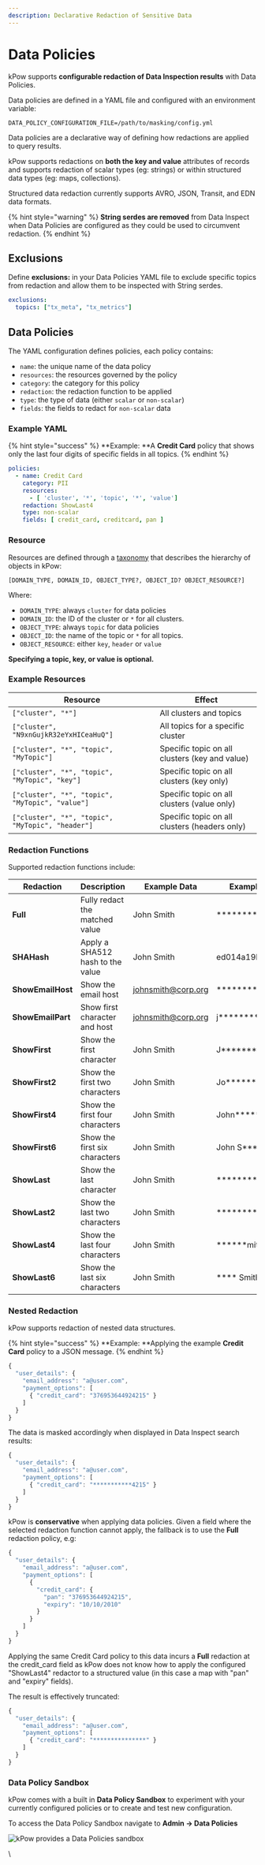 ```yaml
---
description: Declarative Redaction of Sensitive Data
---
```


# Data Policies

kPow supports **configurable redaction of Data Inspection results** with Data Policies.

Data policies are defined in a YAML file and configured with an environment variable:

```
DATA_POLICY_CONFIGURATION_FILE=/path/to/masking/config.yml
```

Data policies are a declarative way of defining how redactions are applied to query results.

kPow supports redactions on **both the key and value** attributes of records and supports redaction of scalar types (eg: strings) or within structured data types (eg: maps, collections).

Structured data redaction currently supports AVRO, JSON, Transit, and EDN data formats.

{% hint style="warning" %}
**String serdes are removed** from Data Inspect when Data Policies are configured as they could be used to circumvent redaction.
{% endhint %}

## Exclusions

Define **exclusions:** in your Data Policies YAML file to exclude specific topics from redaction and allow them to be inspected with String serdes.

```yaml
exclusions:
  topics: ["tx_meta", "tx_metrics"]
```

## Data Policies

The YAML configuration defines policies, each policy contains:

* `name`: the unique name of the data policy
* `resources`: the resources governed by the policy
* `category`: the category for this policy
* `redaction`: the redaction function to be applied
* `type`: the type of data (either `scalar` or `non-scalar`)
* `fields`: the fields to redact for `non-scalar` data

### Example YAML

{% hint style="success" %}
**Example: **A **Credit Card** policy that shows only the last four digits of specific fields in all topics.
{% endhint %}

```yaml
policies:
  - name: Credit Card
    category: PII
    resources:
      - [ 'cluster', '*', 'topic', '*', 'value']
    redaction: ShowLast4
    type: non-scalar
    fields: [ credit_card, creditcard, pan ]
```

### Resource

Resources are defined through a [taxonomy](https://en.wikipedia.org/wiki/Taxonomy_\(biology\)) that describes the hierarchy of objects in kPow:

```
[DOMAIN_TYPE, DOMAIN_ID, OBJECT_TYPE?, OBJECT_ID? OBJECT_RESOURCE?]
```

Where:

* `DOMAIN_TYPE`: always `cluster` for data policies
* `DOMAIN_ID`: the ID of the cluster or `*` for all clusters.
* `OBJECT_TYPE`: always `topic` for data policies
* `OBJECT_ID`: the name of the topic or `*` for all topics.
* `OBJECT_RESOURCE`: either `key`, `header` or `value `

**Specifying a topic, key, or value is optional.**

### Example Resources

| Resource                                         | Effect                                         |
| ------------------------------------------------ | ---------------------------------------------- |
| `["cluster", "*"]`                               | All clusters and topics                        |
| `["cluster", "N9xnGujkR32eYxHICeaHuQ"]`          | All topics for a specific cluster              |
| `["cluster", "*", "topic", "MyTopic"]`           | Specific topic on all clusters (key and value) |
| `["cluster", "*", "topic", "MyTopic", "key"]`    | Specific topic on all clusters (key only)      |
| `["cluster", "*", "topic", "MyTopic", "value"]`  | Specific topic on all clusters (value only)    |
| `["cluster", "*", "topic", "MyTopic", "header"]` | Specific topic on all clusters (headers only)  |

###  Redaction Functions

Supported redaction functions include:

| Redaction         | Description                      | Example Data                                    | Example Result              |
| ----------------- | -------------------------------- | ----------------------------------------------- | --------------------------- |
| **Full**          | Fully redact the matched value   | John Smith                                      | \*\*\*\*\*\*\*\*\*\*\*\*    |
| **SHAHash**       | Apply a SHA512 hash to the value | John Smith                                      | ed014a19bb67a..             |
| **ShowEmailHost** | Show the email host              | [johnsmith@corp.org](mailto:johnsmith@corp.org) | \*\*\*\*\*\*\*\*\*@corp.org |
| **ShowEmailPart** | Show first character and host    | [johnsmith@corp.org](mailto:johnsmith@corp.org) | j\*\*\*\*\*\*\*\*@corp.org  |
| **ShowFirst**     | Show the first character         | John Smith                                      | J\*\*\*\*\*\*\*\*\*         |
| **ShowFirst2**    | Show the first two characters    | John Smith                                      | Jo\*\*\*\*\*\*\*\*          |
| **ShowFirst4**    | Show the first four characters   | John Smith                                      | John\*\*\*\*\*\*            |
| **ShowFirst6**    | Show the first six characters    | John Smith                                      | John S\*\*\*\*              |
| **ShowLast**      | Show the last character          | John Smith                                      | \*\*\*\*\*\*\*\*\*h         |
| **ShowLast2**     | Show the last two characters     | John Smith                                      | \*\*\*\*\*\*\*\*th          |
| **ShowLast4**     | Show the last four characters    | John Smith                                      | \*\*\*\*\*\*mith            |
| **ShowLast6**     | Show the last six characters     | John Smith                                      | \*\*\*\* Smith              |

###  Nested Redaction

kPow supports redaction of nested data structures.

{% hint style="success" %}
**Example: **Applying the example **Credit Card** policy to a JSON message.
{% endhint %}

```javascript
{ 
  "user_details": { 
    "email_address": "a@user.com",
    "payment_options": [
      { "credit_card": "376953644924215" } 
    ] 
  } 
}
```

The data is masked accordingly when displayed in Data Inspect search results: 

```javascript
{ 
  "user_details": { 
    "email_address": "a@user.com",
    "payment_options": [
      { "credit_card": "***********4215" } 
    ] 
  } 
}
```

kPow is **conservative** when applying data policies. Given a field where the selected redaction function cannot apply, the fallback is to use the **Full** redaction policy, e.g:

```javascript
{ 
  "user_details": { 
    "email_address": "a@user.com",
    "payment_options": [
      { 
        "credit_card": {
          "pan": "376953644924215",
          "expiry": "10/10/2010"
        } 
      } 
    ] 
  } 
}
```

Applying the same Credit Card policy to this data incurs a **Full** redaction at the credit_card field as kPow does not know how to apply the configured "ShowLast4" redactor to a structured value (in this case a map with "pan" and "expiry" fields).

The result is effectively truncated:

```javascript
{ 
  "user_details": { 
    "email_address": "a@user.com",
    "payment_options": [
      { "credit_card": "***************" } 
    ] 
  } 
}
```

### Data Policy Sandbox

kPow comes with a built in **Data Policy Sandbox** to experiment with your currently configured policies or to create and test new configuration.

To access the Data Policy Sandbox navigate to **Admin -> Data Policies**

![kPow provides a Data Policies sandbox](../.gitbook/assets/screen-policies.png)

\
